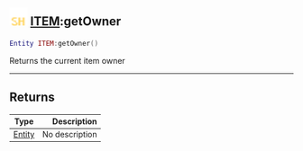 ## <img src="../../.gitbook/assets/shared.png" width="32" height="32" /> [ITEM](../item/README.md):getOwner

```lua
Entity ITEM:getOwner()
```

Returns the current item owner

-----------------
## Returns

| Type   | Description |
| ------ | ----------: |
| [Entity](../entity/README.md) | No description |
